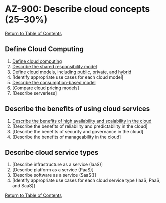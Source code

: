 # AZ-900: Describe cloud concepts (25–30%)

[Return to Table of Contents](../README.md)

## Define Cloud Computing

1. [Define cloud computing](10-Define-cloud-computing.md)
1. [Describe the shared responsibility model](11-Shared-responsibility-model.md)
1. [Define cloud models, including public, private, and hybrid](12-Define-cloud-models.md)
1. [Identify appropriate use cases for each cloud model]
1. [Describe the consumption-based model](13-Describe-the-consumption-based-model.md)
1. [Compare cloud pricing models]
1. [Describe serverless]

## Describe the benefits of using cloud services

1. [Describe the benefits of high availability and scalability in the cloud](21-Describe-the-benefits-of-high-availability-and-scalability-in-the-cloud.md)
1. [Describe the benefits of reliability and predictability in the cloud]
1. [Describe the benefits of security and governance in the cloud]
1. [Describe the benefits of manageability in the cloud]

## Describe cloud service types

1. [Describe infrastructure as a service (IaaS)]
1. [Describe platform as a service (PaaS)]
1. [Describe software as a service (SaaS()]
1. [Identify appropriate use cases for each cloud service type (IaaS, PaaS, and SaaS)]

[Return to Table of Contents](../README.md)